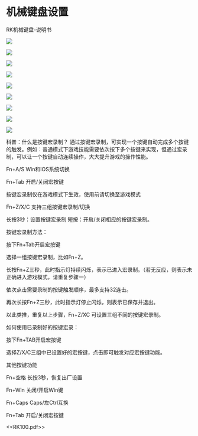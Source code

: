 # 机械键盘设置

RK机械键盘-说明书

 

![](../../../../assets/001_RK机械键盘说明书—蓝牙三设备连接设置及切换_000.png) 

![](../../../../assets/001_RK机械键盘说明书—蓝牙三设备连接设置及切换_001.png) 

![](../../../../assets/001_RK机械键盘说明书—蓝牙三设备连接设置及切换_002.png) 

![](../../../../assets/001_RK机械键盘说明书—蓝牙三设备连接设置及切换_003.png) 

![](../../../../assets/001_RK机械键盘说明书—蓝牙三设备连接设置及切换_004.png) 

![](../../../../assets/001_RK机械键盘说明书—蓝牙三设备连接设置及切换_005.png) 

![](../../../../assets/001_RK机械键盘说明书—蓝牙三设备连接设置及切换_006.png) 

![](../../../../assets/001_RK机械键盘说明书—蓝牙三设备连接设置及切换_007.png) 

 

![](../../../../assets/001_RK机械键盘说明书—蓝牙三设备连接设置及切换_008.png) 

科普：什么是按键宏录制？ 通过按键宏录制，可实现一个按键自动完成多个按键的触发。例如：普通模式下游戏技能需要依次按下多个按键来实现，但通过宏录制，可以让一个按键自动连续操作，大大提升游戏的操作性能。

 

Fn+A/S Win和IOS系统切换

 

Fn+Tab 开启/关闭宏按键

按键宏录制仅在游戏模式下生效，使用前请切换至游戏模式

 

Fn+Z/X/C 支持三组按键宏录制/切换

长按3秒：设置按键宏录制 短按：开启/关闭相应的按键宏录制。

 

按键宏录制方法：

按下Fn+Tab开启宏按键

选择一组按键宏录制，比如Fn+Z。

长按Fn+Z三秒，此时指示灯持续闪烁，表示已进入宏录制。（若无反应，则表示未正确进入游戏模式，请重复步骤一）

依次点击需要录制的按键触发顺序，最多支持32连击。

再次长按Fn+Z三秒，此时指示灯停止闪烁，则表示已保存并退出。

以此类推，重复以上步骤，Fn+Z/XC 可设置三组不同的按键宏录制。

如何使用已录制好的按键宏录：

按下Fn+TAB开启宏按键

选择Z/X/C三组中已设置好的宏按键，点击即可触发对应宏按键功能。

其他按键功能

Fn+空格 长按3秒，恢复出厂设置

Fn+Win 关闭/开启Win键

Fn+Caps Caps/左Ctrl互换

Fn+Tab 开启/关闭宏按键

 

\<\<RK100.pdf\>\>

 
